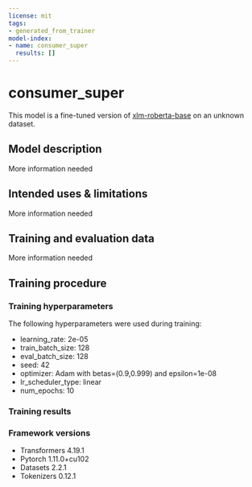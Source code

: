 ```yaml
---
license: mit
tags:
- generated_from_trainer
model-index:
- name: consumer_super
  results: []
---
```


<!-- This model card has been generated automatically according to the information the Trainer had access to. You
should probably proofread and complete it, then remove this comment. -->

# consumer_super

This model is a fine-tuned version of [xlm-roberta-base](https://huggingface.co/xlm-roberta-base) on an unknown dataset.

## Model description

More information needed

## Intended uses & limitations

More information needed

## Training and evaluation data

More information needed

## Training procedure

### Training hyperparameters

The following hyperparameters were used during training:
- learning_rate: 2e-05
- train_batch_size: 128
- eval_batch_size: 128
- seed: 42
- optimizer: Adam with betas=(0.9,0.999) and epsilon=1e-08
- lr_scheduler_type: linear
- num_epochs: 10

### Training results



### Framework versions

- Transformers 4.19.1
- Pytorch 1.11.0+cu102
- Datasets 2.2.1
- Tokenizers 0.12.1
